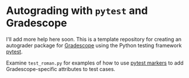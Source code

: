 # Autograding with `pytest` and Gradescope

I'll add more help here soon. This is a template repository for creating an autograder package for [Gradescope](https://www.gradescope.com/) using the Python testing framework [pytest](https://docs.pytest.org/en/stable/index.html).

Examine `test_roman.py` for examples of how to use [pytest markers](https://docs.pytest.org/en/stable/example/markers.html) to add Gradescope-specific attributes to test cases.
